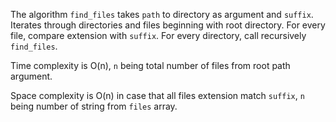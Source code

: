 The algorithm `find_files` takes `path` to directory as argument and `suffix`.
Iterates through directories and files beginning with root directory.
For every file, compare extension with `suffix`.
For every directory, call recursively `find_files`.

Time complexity is O(n), `n` being total number of files from root path argument.

Space complexity is O(n) in case that all files extension match `suffix`, `n` being number of string from `files` array.


